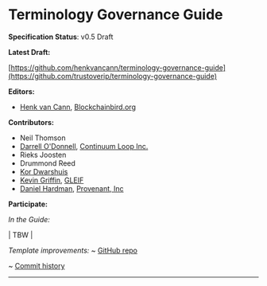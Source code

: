 Terminology Governance Guide
==================

**Specification Status**: v0.5 Draft

**Latest Draft:**

[https://github.com/henkvancann/terminology-governance-guide](https://github.com/trustoverip/terminology-governance-guide)

**Editors:**

- [Henk van Cann](https://github.com/henkvancann), [Blockchainbird.org](https://blockchainbird.org)

**Contributors:**
- Neil Thomson
- [Darrell O'Donnell](https://github.com/darrellodonnell), [Continuum Loop Inc.](https://www.continuumloop.com)
- Rieks Joosten
- Drummond Reed
- [Kor Dwarshuis](https://github.com/kordwarshuis)
- [Kevin Griffin](https://github.com/m00sey), [GLEIF](https://gleif.org)
- [Daniel Hardman](https://www.linkedin.com/in/danielhardman/), [Provenant, Inc](https://provenant.net)

**Participate:**

*In the Guide:*

| TBW |

*Template improvements:*
~ [GitHub repo](https://github.com/trustoverip/specification-template)

~ [Commit history](https://github.com/trustoverip/specification-template/commits/main)

------------------------------------

[//]: # (Pandoc Formatting Macros)

[//]: # (\maketitle)

[//]: # (\newpage)